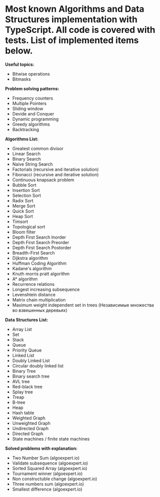 # Most known Algorithms and Data Structures implementation with TypeScript. All code is covered with tests. List of implemented items below.
**Useful topics:**
* Bitwise operations 
* Bitmasks 
 
**Problem solving patterns:**
* Frequency counters
* Multiple Pointers
* Sliding window
* Devide and Conquer 
* Dynamic programming 
* Greedy algorithms
* Backtracking

**Algorithms List:**
* Greatest common divisor
* Linear Search 
* Binary Search
* Naive String Search
* Factorials (recursive and iterative solution) 
* Fibonacci (recursive and iterative solution) 
* Continuous knapsack problem
* Bubble Sort
* Insertion Sort
* Selection Sort
* Radix Sort
* Merge Sort 
* Quick Sort 
* Heap Sort
* Timsort
* Topological sort
* Bloom filter
* Depth First Search Inorder
* Depth First Search Preorder
* Depth First Search Postorder
* Breadth-First Search
* Dijkstra algorithm 
* Huffman Coding Algorithm
* Kadane's algorithm
* Knuth morris pratt algorithm
* A* algorithm
* Recurrence relations
* Longest increasing subsequence
* Levenshtein distance
* Matrix chain multiplication 
* Maximum weight independent set in trees (Независимые множества во взвешенных деревьях)

**Data Structures List:** 
* Array List
* Set
* Stack
* Queue
* Priority Queue
* Linked List 
* Doubly Linked List
* Circular doubly linked list
* Binary Tree 
* Binary search tree
* AVL tree
* Red-black tree
* Splay tree
* Treap
* B-tree
* Heap
* Hash table 
* Weighted Graph
* Unweighted Graph
* Undirected Graph
* Directed Graph
* State machines / finite state machines 

**Solved problems with explanation:**
* Two Number Sum (algoexpert.io)
* Validate subsequence (algoexpert.io)
* Sorted Squared Array (algoexpert.io)
* Tournament winner (algoexpert.io)
* Non constructuble change (algoexpert.io)
* Three numbers sum (algoexpert.io)
* Smallest difference (algoexpert.io)

